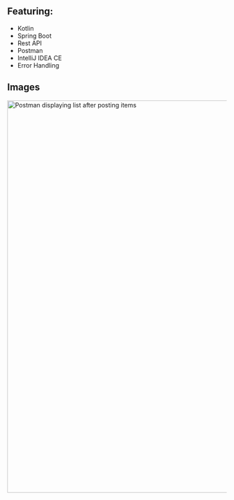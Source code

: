 ## Featuring:
<ul>
  <li>Kotlin</li>
  <li>Spring Boot</li>
  <li>Rest API</li>
  <li>Postman</li>
  <li>IntelliJ IDEA CE</li>
  <li>Error Handling</li>
</ul>

## Images

<img width="900" alt="Postman displaying list after posting items" src="https://github.com/user-attachments/assets/e0be5a6d-492e-451a-a80c-390a6b9e6f45">


